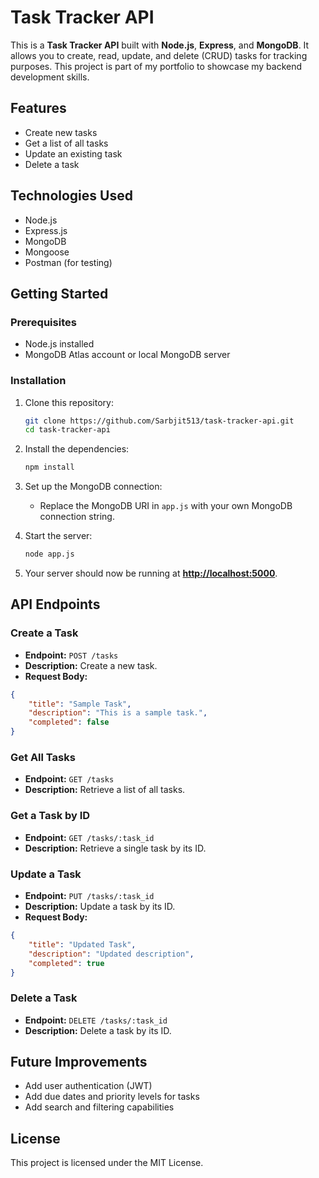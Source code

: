 
# Task Tracker API

This is a **Task Tracker API** built with **Node.js**, **Express**, and **MongoDB**. It allows you to create, read, update, and delete (CRUD) tasks for tracking purposes. This project is part of my portfolio to showcase my backend development skills.

## Features

* Create new tasks
* Get a list of all tasks
* Update an existing task
* Delete a task

## Technologies Used

* Node.js
* Express.js
* MongoDB
* Mongoose
* Postman (for testing)

## Getting Started

### Prerequisites

* Node.js installed
* MongoDB Atlas account or local MongoDB server

### Installation

1. Clone this repository:

   ```bash
   git clone https://github.com/Sarbjit513/task-tracker-api.git
   cd task-tracker-api
   ```

2. Install the dependencies:

   ```bash
   npm install
   ```

3. Set up the MongoDB connection:

   * Replace the MongoDB URI in `app.js` with your own MongoDB connection string.

4. Start the server:

   ```bash
   node app.js
   ```

5. Your server should now be running at **[http://localhost:5000](http://localhost:5000)**.

## API Endpoints

### Create a Task

* **Endpoint:** `POST /tasks`
* **Description:** Create a new task.
* **Request Body:**

```json
{
    "title": "Sample Task",
    "description": "This is a sample task.",
    "completed": false
}
```

### Get All Tasks

* **Endpoint:** `GET /tasks`
* **Description:** Retrieve a list of all tasks.

### Get a Task by ID

* **Endpoint:** `GET /tasks/:task_id`
* **Description:** Retrieve a single task by its ID.

### Update a Task

* **Endpoint:** `PUT /tasks/:task_id`
* **Description:** Update a task by its ID.
* **Request Body:**

```json
{
    "title": "Updated Task",
    "description": "Updated description",
    "completed": true
}
```

### Delete a Task

* **Endpoint:** `DELETE /tasks/:task_id`
* **Description:** Delete a task by its ID.

## Future Improvements

* Add user authentication (JWT)
* Add due dates and priority levels for tasks
* Add search and filtering capabilities

## License

This project is licensed under the MIT License.

